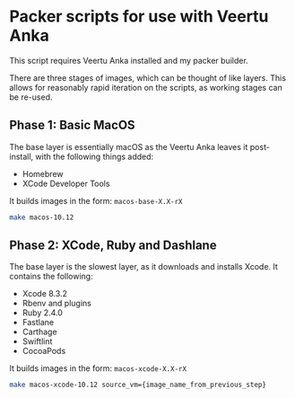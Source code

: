 Packer scripts for use with Veertu Anka
=======================================

This script requires Veertu Anka installed and my packer builder.

There are three stages of images, which can be thought of like layers. This allows
for reasonably rapid iteration on the scripts, as working stages can be re-used.

Phase 1: Basic MacOS
--------------------

The base layer is essentially macOS as the Veertu Anka leaves it post-install, with
the following things added:

- Homebrew
- XCode Developer Tools

It builds images in the form: `macos-base-X.X-rX`

```bash
make macos-10.12
```

Phase 2: XCode, Ruby and Dashlane
---------------------------

The base layer is the slowest layer, as it downloads and installs Xcode. It contains
the following:

- Xcode 8.3.2
- Rbenv and plugins
- Ruby 2.4.0
- Fastlane
- Carthage
- Swiftlint
- CocoaPods

It builds images in the form: `macos-xcode-X.X-rX`

```bash
make macos-xcode-10.12 source_vm={image_name_from_previous_step}
```



